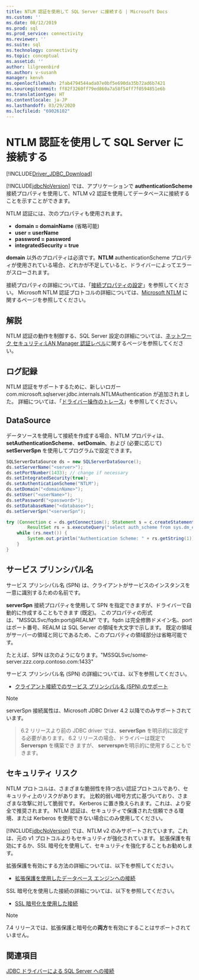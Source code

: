 ```yaml
---
title: NTLM 認証を使用して SQL Server に接続する | Microsoft Docs
ms.custom: ''
ms.date: 08/12/2019
ms.prod: sql
ms.prod_service: connectivity
ms.reviewer: ''
ms.suite: sql
ms.technology: connectivity
ms.topic: conceptual
ms.assetid: ''
author: lilgreenbird
ms.author: v-susanh
manager: kenvh
ms.openlocfilehash: 2fab4794544ada07e0bf5e690da35b72ad6b7421
ms.sourcegitcommit: ff82f3260ff79ed860a7a58f54ff7f0594851e6b
ms.translationtype: HT
ms.contentlocale: ja-JP
ms.lasthandoff: 03/29/2020
ms.locfileid: "69026102"
---
```

# <a name="using-ntlm-authentication-to-connect-to-sql-server"></a>NTLM 認証を使用して SQL Server に接続する

[!INCLUDE[Driver_JDBC_Download](../../includes/driver_jdbc_download.md)]

[!INCLUDE[jdbcNoVersion](../../includes/jdbcnoversion_md.md)] では、アプリケーションで **authenticationScheme** 接続プロパティを使用して、NTLM v2 認証を使用してデータベースに接続することを示すことができます。 

NTLM 認証には、次のプロパティも使用されます。

- **domain = domainName** (省略可能)
- **user = userName**
- **password = password**
- **integratedSecurity = true**

**domain** 以外のプロパティは必須です。**NTLM** authenticationScheme プロパティが使用されている場合、どれかが不足していると、ドライバーによってエラーがスローされます。 

接続プロパティの詳細については、「[接続プロパティの設定](../../connect/jdbc/setting-the-connection-properties.md)」を参照してください。 Microsoft NTLM 認証プロトコルの詳細については、[Microsoft NTLM](https://docs.microsoft.com/windows/desktop/SecAuthN/microsoft-ntlm) に関するページを参照してください。

## <a name="remarks"></a>解説

NTLM 認証の動作を制御する、SQL Server 設定の詳細については、[ネットワーク セキュリティ:LAN Manager 認証レベル](https://docs.microsoft.com/windows/security/threat-protection/security-policy-settings/network-security-lan-manager-authentication-level)に関するページを参照してください。 

## <a name="logging"></a>ログ記録

NTLM 認証をサポートするために、新しいロガー com.microsoft.sqlserver.jdbc.internals.NTLMAuthentication が追加されました。 詳細については、「[ドライバー操作のトレース](../../connect/jdbc/tracing-driver-operation.md)」を参照してください。

## <a name="datasource"></a>DataSource

データソースを使用して接続を作成する場合、NTLM プロパティは、**setAuthenticationScheme**、**setDomain**、および (必要に応じて) **setServerSpn** を使用してプログラムで設定できます。

```java
SQLServerDataSource ds = new SQLServerDataSource();
ds.setServerName("<server>");
ds.setPortNumber(1433); // change if necessary
ds.setIntegratedSecurity(true);
ds.setAuthenticationScheme("NTLM");
ds.setDomain("<domainName>");
ds.setUser("<userName>");
ds.setPassword("<password>");
ds.setDatabaseName("<database>");
ds.setServerSpn("<serverSpn");

try (Connection c = ds.getConnection(); Statement s = c.createStatement();
        ResultSet rs = s.executeQuery("select auth_scheme from sys.dm_exec_connections where session_id=@@spid")) {
    while (rs.next()) {
        System.out.println("Authentication Scheme: " + rs.getString(1));
    }
}
```

## <a name="service-principal-names"></a>サービス プリンシパル名

サービス プリンシパル名 (SPN) は、クライアントがサービスのインスタンスを一意に識別するための名前です。

**serverSpn** 接続プロパティを使用して SPN を指定できますが、ドライバーで自動的に作成することもできます (既定)。 このプロパティの形式は、"MSSQLSvc/fqdn:port\@REALM" です。fqdn は完全修飾ドメイン名、port はポート番号、REALM は SQL Server の領域を大文字で示します。 既定の領域がサーバーの領域と同じであるため、このプロパティの領域部分は省略可能です。

たとえば、SPN は次のようになります。"MSSQLSvc/some-server.zzz.corp.contoso.com:1433"

サービス プリンシパル名 (SPN) の詳細については、以下を参照してください。

- [クライアント接続でのサービス プリンシパル名 (SPN) のサポート](https://docs.microsoft.com/sql/relational-databases/native-client/features/service-principal-name-spn-support-in-client-connections?view=sql-server-2017)

> [!NOTE]  
> serverSpn 接続属性は、Microsoft JDBC Driver 4.2 以降でのみサポートされています。

> 6\.2 リリースより前の JDBC driver では、**serverSpn** を明示的に設定する必要があります。 6\.2 リリースの場合、ドライバーは既定で **Serverspn** を構築でき ますが、 **serverspn**を明示的に使用することもできます。

## <a name="security-risks"></a>セキュリティ リスク

NTLM プロトコルは、さまざまな脆弱性を持つ古い認証プロトコルであり、セキュリティ上のリスクがあります。 比較的弱い暗号方式に基づいており、さまざまな攻撃に対して脆弱です。 Kerberos に置き換えられます。これは、より安全で推奨されます。 NTLM 認証は、セキュリティで保護された信頼できる環境、または Kerberos を使用できない場合にのみ使用してください。

[!INCLUDE[jdbcNoVersion](../../includes/jdbcnoversion_md.md)] では、NTLM v2 のみサポートされています。これは、元の v1 プロトコルよりもセキュリティが強化されています。 拡張保護を有効にするか、SSL 暗号化を使用して、セキュリティを強化することもお勧めします。 

拡張保護を有効にする方法の詳細については、以下を参照してください。

- [拡張保護を使用したデータベース エンジンへの接続](../../database-engine/configure-windows/connect-to-the-database-engine-using-extended-protection.md)

SSL 暗号化を使用した接続の詳細については、以下を参照してください。

- [SSL 暗号化を使用した接続](../../connect/jdbc/connecting-with-ssl-encryption.md)

> [!NOTE]
> 7\.4 リリースでは、拡張保護と暗号化の**両方**を有効にすることはサポートされていません。

## <a name="see-also"></a>関連項目

[JDBC ドライバーによる SQL Server への接続](../../connect/jdbc/connecting-to-sql-server-with-the-jdbc-driver.md)
